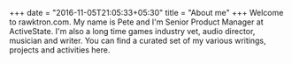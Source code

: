 +++
date = "2016-11-05T21:05:33+05:30"
title = "About me"
+++
Welcome to rawktron.com. My name is Pete and I'm Senior Product Manager at ActiveState. I'm also a long time games industry vet, audio director, musician and writer. You can find a curated set of my various writings, projects and activities here.
